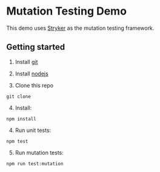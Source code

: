 # Mutation Testing Demo

This demo uses [Stryker](https://stryker-mutator.io/) as the mutation testing framework.

## Getting started

1. Install [git](https://github.com/git-guides/install-git)
2. Install [nodejs](https://nodejs.org/en/download)

3. Clone this repo

```
git clone
```

4. Install:

```
npm install
```

4. Run unit tests:

```
npm test
```

5. Run mutation tests:

```
npm run test:mutation
```
